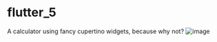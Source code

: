 # flutter_5
A calculator using fancy cupertino widgets, because why not?
![image](https://user-images.githubusercontent.com/100613979/225698761-3b413c2a-f5a6-4866-a46d-a15c6757a590.png)

